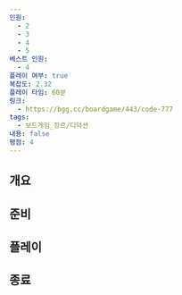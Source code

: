 ```yaml
---
인원:
  - 2
  - 3
  - 4
  - 5
베스트 인원:
  - 4
플레이 여부: true
복잡도: 2.32
플레이 타임: 60분
링크:
  - https://bgg.cc/boardgame/443/code-777
tags:
  - 보드게임_장르/디덕션
내용: false
평점: 4
---
```

## 개요
## 준비
## 플레이
## 종료